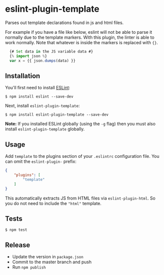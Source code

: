 # eslint-plugin-template

Parses out template declarations found in js and html files.

For example if you have a file like below, eslint will not be able to parse it normally due to the template markers. With this plugin, the linter is able to work normally. Note that whatever is inside the markers is replaced with `{}`.

```js
  {# Set data in the JS variable data #}
  {% import json %}
  var x = {{ json.dumps(data) }}
```

## Installation

You'll first need to install [ESLint](http://eslint.org):

```
$ npm install eslint --save-dev
```

Next, install `eslint-plugin-template`:

```
$ npm install eslint-plugin-template --save-dev
```

**Note:** If you installed ESLint globally (using the `-g` flag) then you must also install `eslint-plugin-template` globally.

## Usage

Add `template` to the plugins section of your `.eslintrc` configuration file. You can omit the `eslint-plugin-` prefix:

```json
{
    "plugins": [
        "template"
    ]
}
```

This automatically extracts JS from HTML files via `eslint-plugin-html`. So you
do not need to include the `"html"` template.

## Tests
```
$ npm test
```

## Release

- Update the version in `package.json`
- Commit to the master branch and push
- Run `npm publish`

